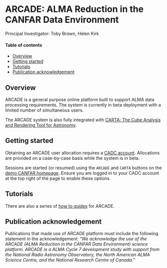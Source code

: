 # ARCADE: ALMA Reduction in the CANFAR Data Environment
Principal Investigator: Toby Brown, Helen Kirk

#### Table of contents
  * [Overview](#overview)
  * [Getting started](#getting-started)
  * [Tutorials](#tutorials)
  * [Publication acknowledgement](#publication-acknowledgement)

## Overview
ARCADE is a general purpose online platform built to support ALMA data processing requirements. The system is currently in beta deployment with a limited number of simultaneous users.

The ARCADE system is also fully integrated with [CARTA: The Cube Analysis and Rendering Tool for Astronomy](https://cartavis.github.io/).

## Getting started
Obtaining an ARCADE user allocation requires a [CADC account](http://www.cadc-ccda.hia-iha.nrc-cnrc.gc.ca/en/auth/request.html). Allocations are provided on a case-by-case basis while the system is in beta.

Sessions are started (or resumed) using the `ARCADE` and `CARTA` buttons on the [demo CANFAR homepage](https://demo.canfar.net/en/). Ensure you are logged in to your CADC account at the top right of the page to enable these options.

## Tutorials

There are also a series of [how to guides](arcade-tutorial) for ARCADE.

## Publication acknowledgement
Publications that made use of ARCADE platform must include the following statement in the acknowledgement:
*“We acknowledge the use of the ARCADE (ALMA Reduction in the CANFAR Data Environment) science platform. ARCADE is a ALMA Cycle 7 development study with support from the National Radio Astronomy Observatory, the North American ALMA Science Centre, and the National Research Centre of Canada."*

